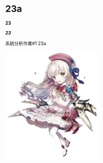 # 23a

**23**

***23***

系統分析作業#1 23a

![image](https://github.com/MITC110118132/23a/blob/main/owo_background.png)


<script src="https://gist.github.com/MITC110118132/32d9b76a7ced6dc22364f612f6a193fe.js"></script>
